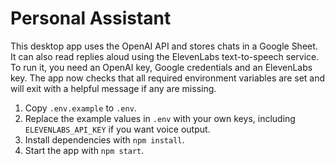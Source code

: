 # Personal Assistant

This desktop app uses the OpenAI API and stores chats in a Google Sheet.
It can also read replies aloud using the ElevenLabs text-to-speech service.
To run it, you need an OpenAI key, Google credentials and an ElevenLabs key.
The app now checks that all required environment variables are set
and will exit with a helpful message if any are missing.

1. Copy `.env.example` to `.env`.
2. Replace the example values in `.env` with your own keys, including `ELEVENLABS_API_KEY` if you want voice output.
3. Install dependencies with `npm install`.
4. Start the app with `npm start`.

